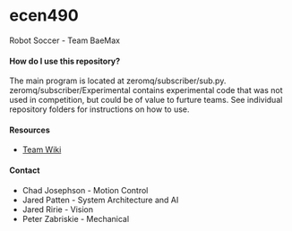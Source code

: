 # ecen490
Robot Soccer - Team BaeMax

#### How do I use this repository?
The main program is located at zeromq/subscriber/sub.py. zeromq/subscriber/Experimental contains experimental code that was not used in competition, but could be of value to furture teams. See individual repository folders for instructions on how to use.

#### Resources
* [Team Wiki](https://github.com/jar3dp/ecen490/wiki)

#### Contact
* Chad Josephson - Motion Control 
* Jared Patten - System Architecture and AI
* Jared Ririe - Vision
* Peter Zabriskie - Mechanical 
